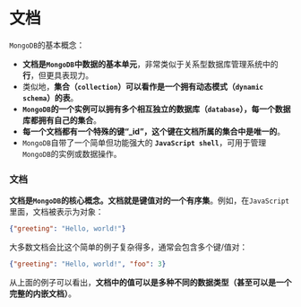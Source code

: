 文档
================================================================
`MongoDB`的基本概念：
+ **文档是`MongoDB`中数据的基本单元**，非常类似于关系型数据库管理系统中的 **行**，但更具表现力。
+ 类似地，**集合（`collection`）可以看作是一个拥有动态模式（`dynamic schema`）的表**。
+ **`MongoDB`的一个实例可以拥有多个相互独立的数据库（`database`），每一个数据库都拥有自己的集合**。
+ **每一个文档都有一个特殊的键“_id”，这个键在文档所属的集合中是唯一的**。
+ `MongoDB`自带了一个简单但功能强大的 **`JavaScript shell`**，可用于管理`MongoDB`的实例或数据操作。

### 文档
**文档是`MongoDB`的核心概念。文档就是键值对的一个有序集**。例如，在`JavaScript`里面，文档被表示为对象：
```json
{"greeting": "Hello, world!"}
```
大多数文档会比这个简单的例子复杂得多，通常会包含多个键/值对：
```json
{"greeting": "Hello, world!", "foo": 3}
```
从上面的例子可以看出，**文档中的值可以是多种不同的数据类型（甚至可以是一个完整的内嵌文档）**。



